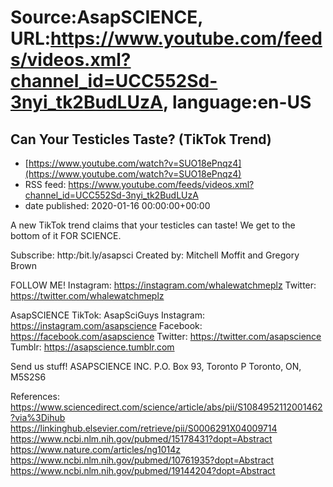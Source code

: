 # Source:AsapSCIENCE, URL:https://www.youtube.com/feeds/videos.xml?channel_id=UCC552Sd-3nyi_tk2BudLUzA, language:en-US

## Can Your Testicles Taste? (TikTok Trend)
 - [https://www.youtube.com/watch?v=SUO18ePnqz4](https://www.youtube.com/watch?v=SUO18ePnqz4)
 - RSS feed: https://www.youtube.com/feeds/videos.xml?channel_id=UCC552Sd-3nyi_tk2BudLUzA
 - date published: 2020-01-16 00:00:00+00:00

A new TikTok trend claims that your testicles can taste! We get to the bottom of it FOR SCIENCE.

Subscribe: http:/bit.ly/asapsci
Created by: Mitchell Moffit and Gregory Brown

FOLLOW ME!
Instagram: https://instagram.com/whalewatchmeplz 
Twitter: https://twitter.com/whalewatchmeplz 

AsapSCIENCE
TikTok: AsapSciGuys
Instagram: https://instagram.com/asapscience 
Facebook: https://facebook.com/asapscience 
Twitter: https://twitter.com/asapscience
Tumblr: https://asapscience.tumblr.com 

Send us stuff!
ASAPSCIENCE INC.
P.O. Box 93, Toronto P
Toronto, ON, M5S2S6

References:
https://www.sciencedirect.com/science/article/abs/pii/S1084952112001462?via%3Dihub
https://linkinghub.elsevier.com/retrieve/pii/S0006291X04009714
https://www.ncbi.nlm.nih.gov/pubmed/15178431?dopt=Abstract
https://www.nature.com/articles/ng1014z
https://www.ncbi.nlm.nih.gov/pubmed/10761935?dopt=Abstract
https://www.ncbi.nlm.nih.gov/pubmed/19144204?dopt=Abstract

